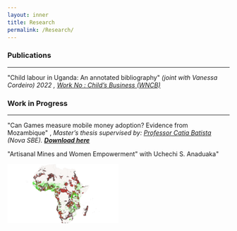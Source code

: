 ```yaml
---
layout: inner
title: Research
permalink: /Research/
---
```


### Publications 
---
"Child labour in Uganda: An annotated bibliography" _(joint with Vanessa Cordeiro) 2022 , [Work No : Child’s Business (WNCB) ](/Uganda-1.pdf)_ 

### Work in Progress
---
 "Can Games measure mobile money adoption? Evidence from Mozambique" , _Master’s thesis supervised by:  [Professor Catia Batista](https://www.catiabatista.org/) (Nova SBE). <b>[Download here](https://jamesahabyona.github.io/games_mobile_money_adoption.pdf)  </b>_

"Artisanal Mines and Women Empowerment" with Uchechi S. Anaduaka"  

<img src="https://github.com/Jamesahabyona/jamesahabyona.github.io/blob/master/dhsgoldafrica.png" alt="Artisanal Mines and Women Empowerment" title="Artisanal Mines and Women Empowerment with Uchechi S. Anaduaka" style="width:50%; height:auto;">




 



